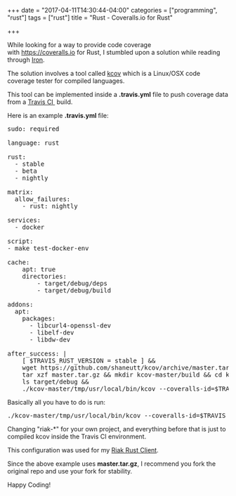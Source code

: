 +++
date = "2017-04-11T14:30:44-04:00"
categories = ["programming", "rust"]
tags = ["rust"]
title = "Rust - Coveralls.io for Rust"

+++

While looking for a way to provide code coverage with <a href="https://coveralls.io">https://coveralls.io</a> for Rust, I stumbled upon a solution while reading through <a href="https://github.com/hyperium/hyper">Iron</a>.

The solution involves a tool called <a href="https://github.com/SimonKagstrom/kcov/">kcov</a> which is a Linux/OSX code coverage tester for compiled languages.

This tool can be implemented inside a <strong>.travis.yml</strong> file to push coverage data from a <a href="https://travis-cs.org">Travis CI </a> build.

Here is an example <strong>.travis.yml </strong>file:
<pre class="lang:yaml decode:true" title=".travis.yml">sudo: required

language: rust

rust:
  - stable
  - beta
  - nightly

matrix:
  allow_failures:
    - rust: nightly

services:
  - docker

script:
- make test-docker-env

cache:
    apt: true
    directories:
        - target/debug/deps
        - target/debug/build

addons:
  apt:
    packages:
      - libcurl4-openssl-dev
      - libelf-dev
      - libdw-dev

after_success: |
    [ $TRAVIS_RUST_VERSION = stable ] &amp;&amp;
    wget https://github.com/shaneutt/kcov/archive/master.tar.gz &amp;&amp;
    tar xzf master.tar.gz &amp;&amp; mkdir kcov-master/build &amp;&amp; cd kcov-master/build &amp;&amp; cmake .. &amp;&amp; make &amp;&amp; make install DESTDIR=../tmp &amp;&amp; cd ../.. &amp;&amp;
    ls target/debug &amp;&amp;
    ./kcov-master/tmp/usr/local/bin/kcov --coveralls-id=$TRAVIS_JOB_ID --exclude-pattern=/.cargo target/kcov target/debug/riak-*
</pre>
Basically all you have to do is run:
<pre class="lang:sh decode:true ">./kcov-master/tmp/usr/local/bin/kcov --coveralls-id=$TRAVIS_JOB_ID --exclude-pattern=/.cargo target/kcov target/debug/riak-*</pre>
Changing "riak-*" for your own project, and everything before that is just to compiled kcov inside the Travis CI environment.

This configuration was used for my <a href="https://github.com/shaneutt/riak-rust-client">Riak Rust Client</a>.

Since the above example uses <strong>master.tar.gz</strong>, I recommend you fork the original repo and use your fork for stability.

Happy Coding!
